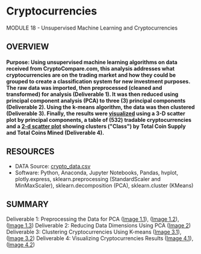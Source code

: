 # Cryptocurrencies
MODULE 18 - Unsupervised Machine Learning and Cryptocurrencies

## OVERVIEW
#### Purpose: Using unsupervised machine learning algorithms on data received from CryptoCompare.com, this analysis addresses what cryptocurrencies are on the trading market and how they could be grouped to create a classification system for new investment purposes.  The raw data was imported, then preprocessed (cleaned and transformed) for analysis (Deliverable 1). It was then reduced using principal component analysis (PCA) to three (3) principal components (Deliverable 2). Using the k-means algorithm, the data was then clustered (Deliverable 3).  Finally, the results were [visualized](Images/4_1.png) using a 3-D scatter plot by principal components, a table of (532) tradable cryptocurrencies and a [2-d scatter plot](Images/4_2.png) showing clusters ("Class") by Total Coin Supply and Total Coins Mined (Deliverable 4).

## RESOURCES
  - DATA Source: [crypto_data.csv](Resources/crypto_data.csv)
  - Software:  Python, Anaconda, Jupyter Notebooks, Pandas, hvplot, plotly.express, sklearn.preprocessing (StandardScaler and MinMaxScaler), sklearn.decomposition (PCA), sklearn.cluster (KMeans)


## SUMMARY

Deliverable 1: Preprocessing the Data for PCA ([Image 1.1](Images/1_1.png)), ([Image 1.2](Images/1_2.png)), ([Image 1.3](Images/1_3.png))
Deliverable 2: Reducing Data Dimensions Using PCA ([Image 2](Images/2_1.png))
Deliverable 3: Clustering Cryptocurrencies Using K-means ([Image 3.1](Images/3_1.png)), ([Image 3.2](Images/3_2.png))
Deliverable 4: Visualizing Cryptocurrencies Results ([Image 4.1](Images/4_1.png)), ([Image 4.2](Images/4_2.png))
